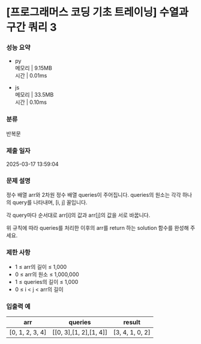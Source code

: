 # [프로그래머스 코딩 기초 트레이닝] 수열과 구간 쿼리 3

### 성능 요약

- py  
  메모리 | 9.15MB  
  시간 | 0.01ms

- js  
  메모리 | 33.5MB  
  시간 | 0.10ms

### 분류

반복문

### 제출 일자

2025-03-17 13:59:04

### 문제 설명

정수 배열 arr와 2차원 정수 배열 queries이 주어집니다. queries의 원소는 각각 하나의 query를 나타내며, [i, j] 꼴입니다.

각 query마다 순서대로 arr[i]의 값과 arr[j]의 값을 서로 바꿉니다.

위 규칙에 따라 queries를 처리한 이후의 arr를 return 하는 solution 함수를 완성해 주세요.

### 제한 사항

- 1 ≤ arr의 길이 ≤ 1,000
- 0 ≤ arr의 원소 ≤ 1,000,000
- 1 ≤ queries의 길이 ≤ 1,000
- 0 ≤ i < j < arr의 길이

### 입출력 예

| arr             | queries                | result          |
| --------------- | ---------------------- | --------------- |
| [0, 1, 2, 3, 4] | [[0, 3],[1, 2],[1, 4]] | [3, 4, 1, 0, 2] |
